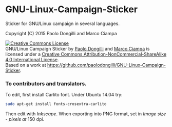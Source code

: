 # GNU-Linux-Campaign-Sticker
Sticker for GNU/Linux campaign in several languages.

Copyright (C) 2015 Paolo Dongilli and Marco Ciampa

<a rel="license" href="http://creativecommons.org/licenses/by-nc-sa/4.0/"><img alt="Creative Commons License" style="border-width:0" src="https://i.creativecommons.org/l/by-nc-sa/4.0/88x31.png" /></a><br /><span xmlns:dct="http://purl.org/dc/terms/" href="http://purl.org/dc/dcmitype/StillImage" property="dct:title" rel="dct:type">GNU/Linux Campaign Sticker</span> by <a xmlns:cc="http://creativecommons.org/ns#" href="https://github.com/paolodongilli" property="cc:attributionName" rel="cc:attributionURL">Paolo Dongilli</a> and <a xmlns:cc="http://creativecommons.org/ns#" href="https://github.com/ciampix" property="cc:attributionName" rel="cc:attributionURL">Marco Ciampa</a> is licensed under a <a rel="license" href="http://creativecommons.org/licenses/by-nc-sa/4.0/">Creative Commons Attribution-NonCommercial-ShareAlike 4.0 International License</a>.<br />Based on a work at <a xmlns:dct="http://purl.org/dc/terms/" href="https://github.com/paolodongilli/GNU-Linux-Campaign-Sticker" rel="dct:source">https://github.com/paolodongilli/GNU-Linux-Campaign-Sticker</a>.

### To contributors and translators.

To edit, first install Carlito font. Under Ubuntu 14.04 try:

```bash
sudo apt-get install fonts-crosextra-carlito
```

Then edit with *Inkscape*.
When exporting into PNG format, set in *Image size - pixels at* 150 dpi.

